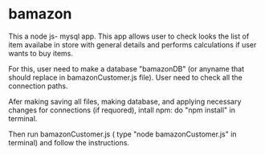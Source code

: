 # bamazon

This a node js- mysql app. This app allows  user to check looks the list of item availabe in store with general details and performs calculations if user wants to buy items.

For this, user need to make a database "bamazonDB" (or anyname that should replace in bamazonCustomer.js file). User need to check all the connection paths. 

Afer making saving all files, making database, and applying necessary changes for connections (if requored), intall npm: do "npm install" in terminal.

Then run bamazonCustomer.js ( type "node bamazonCustomer.js" in terminal) and follow the instructions. 